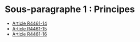 # Sous-paragraphe 1 : Principes 

* [Article R4461-14](./LEGIARTI000023414546.md)
* [Article R4461-15](./LEGIARTI000023414548.md)
* [Article R4461-16](./LEGIARTI000023414550.md)
